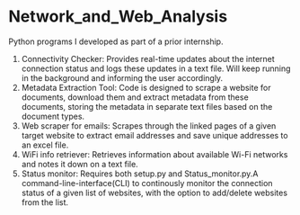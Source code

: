 # Network_and_Web_Analysis

 Python programs I developed as part of a prior internship.

 1) Connectivity Checker: Provides real-time updates about the internet connection status and logs these updates in a text file. Will keep running in the background and informing the user accordingly.
 2) Metadata Extraction Tool: Code is designed to scrape a website for documents, download them and extract metadata from these documents, storing the metadata in separate text files based on the document types.
 3) Web scraper for emails: Scrapes through the linked pages of a given target website to extract email addresses and save unique addresses to an excel file.
 4) WiFi info retriever: Retrieves information about available Wi-Fi networks and notes it down on a text file.
 5) Status monitor: Requires both setup.py and Status_monitor.py.A command-line-interface(CLI) to continously monitor the connection status of a given list of websites, with the option to add/delete websites from the list.

